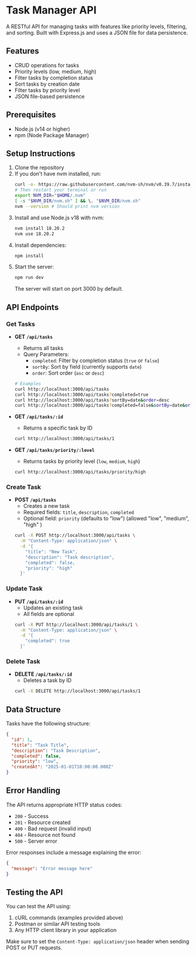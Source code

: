# Task Manager API

A RESTful API for managing tasks with features like priority levels, filtering, and sorting. Built with Express.js and uses a JSON file for data persistence.

## Features

- CRUD operations for tasks
- Priority levels (low, medium, high)
- Filter tasks by completion status
- Sort tasks by creation date
- Filter tasks by priority level
- JSON file-based persistence

## Prerequisites

- Node.js (v14 or higher)
- npm (Node Package Manager)

## Setup Instructions

1. Clone the repository
2. If you don't have nvm installed, run:
   ```bash
   curl -o- https://raw.githubusercontent.com/nvm-sh/nvm/v0.39.7/install.sh | bash
   # Then restart your terminal or run
   export NVM_DIR="$HOME/.nvm"
   [ -s "$NVM_DIR/nvm.sh" ] && \. "$NVM_DIR/nvm.sh"
   nvm --version # Should print nvm version
   ```
3. Install and use Node.js v18 with nvm:
   ```bash
   nvm install 18.20.2
   nvm use 18.20.2
   ```
4. Install dependencies:
   ```bash
   npm install
   ```
5. Start the server:
   ```bash
   npm run dev
   ```
   The server will start on port 3000 by default.

## API Endpoints

### Get Tasks

- **GET `/api/tasks`**

  - Returns all tasks
  - Query Parameters:
    - `completed`: Filter by completion status (`true` or `false`)
    - `sortBy`: Sort by field (currently supports `date`)
    - `order`: Sort order (`asc` or `desc`)

  ```bash
  # Examples
  curl http://localhost:3000/api/tasks
  curl http://localhost:3000/api/tasks?completed=true
  curl http://localhost:3000/api/tasks?sortBy=date&order=desc
  curl http://localhost:3000/api/tasks?completed=false&sortBy=date&order=desc
  ```

- **GET `/api/tasks/:id`**

  - Returns a specific task by ID

  ```bash
  curl http://localhost:3000/api/tasks/1
  ```

- **GET `/api/tasks/priority/:level`**
  - Returns tasks by priority level (`low`, `medium`, `high`)
  ```bash
  curl http://localhost:3000/api/tasks/priority/high
  ```

### Create Task

- **POST `/api/tasks`**
  - Creates a new task
  - Required fields: `title`, `description`, `completed`
  - Optional field: `priority` (defaults to "low") (allowed "low", "medium", "high" )
  ```bash
  curl -X POST http://localhost:3000/api/tasks \
    -H "Content-Type: application/json" \
    -d '{
      "title": "New Task",
      "description": "Task description",
      "completed": false,
      "priority": "high"
    }'
  ```

### Update Task

- **PUT `/api/tasks/:id`**
  - Updates an existing task
  - All fields are optional
  ```bash
  curl -X PUT http://localhost:3000/api/tasks/1 \
    -H "Content-Type: application/json" \
    -d '{
      "completed": true
    }'
  ```

### Delete Task

- **DELETE `/api/tasks/:id`**
  - Deletes a task by ID
  ```bash
  curl -X DELETE http://localhost:3000/api/tasks/1
  ```

## Data Structure

Tasks have the following structure:

```json
{
  "id": 1,
  "title": "Task Title",
  "description": "Task Description",
  "completed": false,
  "priority": "low",
  "createdAt": "2025-01-01T10:00:00.000Z"
}
```

## Error Handling

The API returns appropriate HTTP status codes:

- `200` - Success
- `201` - Resource created
- `400` - Bad request (invalid input)
- `404` - Resource not found
- `500` - Server error

Error responses include a message explaining the error:

```json
{
  "message": "Error message here"
}
```

## Testing the API

You can test the API using:

1. cURL commands (examples provided above)
2. Postman or similar API testing tools
3. Any HTTP client library in your application

Make sure to set the `Content-Type: application/json` header when sending POST or PUT requests.
